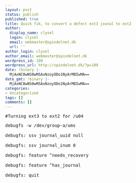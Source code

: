 ```yaml
---
layout: post
status: publish
published: true
title: Quick fik, to convert a defect ext3 jounal to ext2
author:
  display_name: clysel
  login: clysel
  email: webmaster@spindelnet.dk
  url: ''
author_login: clysel
author_email: webmaster@spindelnet.dk
wordpress_id: 109
wordpress_url: http://spindelnet.dk/?p=109
date: !binary |-
  MjAxNC0wNS0wMSAxNzoyODo1NyArMDIwMA==
date_gmt: !binary |-
  MjAxNC0wNS0wMSAxNzoyODo1NyArMDIwMA==
categories:
- Uncategorized
tags: []
comments: []
---
```

<pre>#Turning ext3 to ext2 for /u04
<p>debugfs -w /dev/group-a/ums<br />
debugfs: ssv journal_uuid null<br />
debugfs: ssv journal_inum 0<br />
debugfs: feature ^needs_recovery<br />
debugfs: feature ^has_journal<br />
debugfs: quit</pre>
